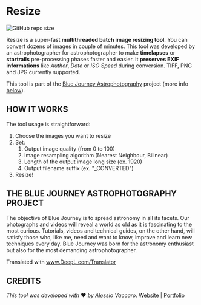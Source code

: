 # Resize
![GitHub repo size](https://img.shields.io/github/repo-size/ilvacca/Resize?style=flat-square)

Resize is a super-fast **multithreaded batch image resizing tool**. You can convert dozens of images in couple of minutes. This tool was developed by an astrophotographer for astrophotographer to make **timelapses** or **startrails** pre-processing phases faster and easier.
It **preserves EXIF informations** like *Author*, *Date* or *ISO Speed* during conversion. TIFF, PNG and JPG currently supported.

This tool is part of the [Blue Journey Astrophotography](www.bluejourneyastro.com) project (more info [below](#credits)).

## HOW IT WORKS
The tool usage is straightforward:

1. Choose the images you want to resize
2. Set:
	1. Output image quality (from 0 to 100)
	2. Image resampling algorithm (Nearest Neighbour, Bilinear)
	3. Length of the output image long size (ex. 1920)
	4. Output filename suffix (ex. "_CONVERTED")
3. Resize!

## THE BLUE JOURNEY ASTROPHOTOGRAPHY PROJECT

The objective of Blue Journey is to spread astronomy in all its facets. Our photographs and videos will reveal a world as old as it is fascinating to the most curious. Tutorials, videos and technical guides, on the other hand, will satisfy those who, like me, need and want to know, improve and learn new techniques every day. Blue Journey was born for the astronomy enthusiast but also for the most demanding astrophotographer.

Translated with www.DeepL.com/Translator

## CREDITS

*This tool was developed with* ❤ *by Alessio Vaccaro*.
[Website](www.alessiovaccaro.com) | [Portfolio](www.alessiovaccarophoto.com)